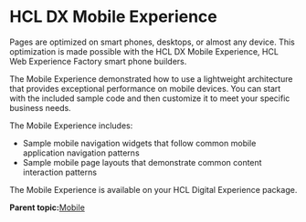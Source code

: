 # HCL DX Mobile Experience

Pages are optimized on smart phones, desktops, or almost any device. This optimization is made possible with the HCL DX Mobile Experience, HCL Web Experience Factory smart phone builders.

The Mobile Experience demonstrated how to use a lightweight architecture that provides exceptional performance on mobile devices. You can start with the included sample code and then customize it to meet your specific business needs.

The Mobile Experience includes:

-   Sample mobile navigation widgets that follow common mobile application navigation patterns
-   Sample mobile page layouts that demonstrate common content interaction patterns

The Mobile Experience is available on your HCL Digital Experience package.

**Parent topic:**[Mobile](../overview/mobile.md)

